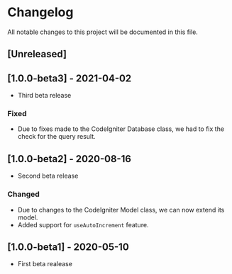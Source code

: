 # Changelog
All notable changes to this project will be documented in this file.

## [Unreleased]

## [1.0.0-beta3] - 2021-04-02
- Third beta release

### Fixed
- Due to fixes made to the CodeIgniter Database class, we had to fix the check for the query result.

## [1.0.0-beta2] - 2020-08-16
- Second beta release 

### Changed
- Due to changes to the CodeIgniter Model class, we can now extend its model.
- Added support for `useAutoIncrement` feature.

## [1.0.0-beta1] - 2020-05-10
- First beta realease
